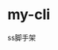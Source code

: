 <!--
 * @Description: In User Settings Edit
 * @Author: your name
 * @Date: 2019-09-06 17:12:37
 * @LastEditTime: 2019-09-06 17:13:07
 * @LastEditors: Please set LastEditors
 -->
# my-cli
ss脚手架
